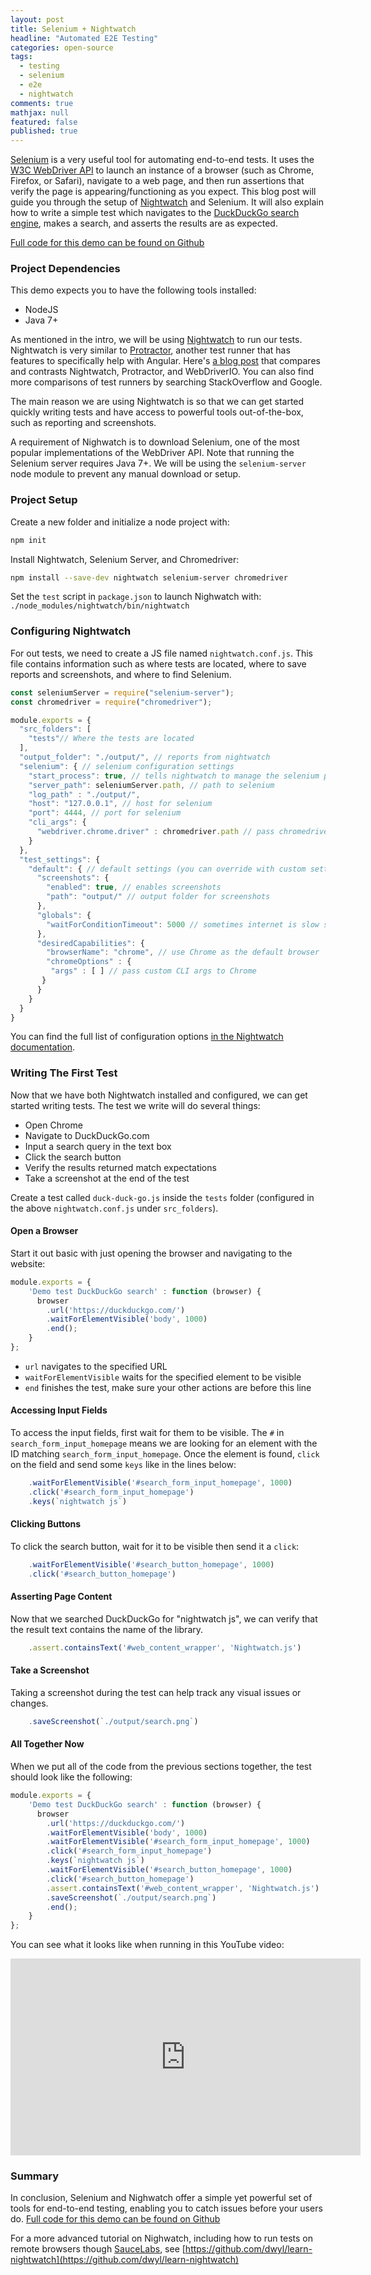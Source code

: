 ```yaml
---
layout: post
title: Selenium + Nightwatch
headline: "Automated E2E Testing"
categories: open-source
tags:
  - testing
  - selenium
  - e2e
  - nightwatch
comments: true
mathjax: null
featured: false
published: true
---
```


[Selenium](https://www.seleniumhq.org/) is a very useful tool for automating end-to-end tests.  It uses the [W3C WebDriver API](https://www.w3.org/TR/webdriver/) to launch an instance of a browser (such as Chrome, Firefox, or Safari), navigate to a web page, and then run assertions that verify the page is appearing/functioning as you expect.  This blog post will guide you through the setup of [Nightwatch](http://nightwatchjs.org/) and Selenium.  It will also explain how to write a simple test which navigates to the [DuckDuckGo search engine](https://duckduckgo.com/), makes a search, and asserts the results are as expected.

[Full code for this demo can be found on Github](https://github.com/ruddell/selenium-nightwatch-demo)

### Project Dependencies

This demo expects you to have the following tools installed:

- NodeJS
- Java 7+

As mentioned in the intro, we will be using [Nightwatch](http://nightwatchjs.org/) to run our tests.  Nightwatch is very similar to [Protractor](https://www.protractortest.org/), another test runner that has features to specifically help with Angular.  Here's [a blog post](http://www.webdriverjs.com/protractor-vs-webdriverio-vs-nightwatch/) that compares and contrasts Nightwatch, Protractor, and WebDriverIO.  You can also find more comparisons of test runners by searching StackOverflow and Google.

The main reason we are using Nightwatch is so that we can get started quickly writing tests and have access to powerful tools out-of-the-box, such as reporting and screenshots.

A requirement of Nighwatch is to download Selenium, one of the most popular implementations of the WebDriver API.  Note that running the Selenium server requires Java 7+.  We will be using the `selenium-server` node module to prevent any manual download or setup.

### Project Setup

Create a new folder and initialize a node project with:
```bash
npm init
```

Install Nightwatch, Selenium Server, and Chromedriver:
```bash
npm install --save-dev nightwatch selenium-server chromedriver
```

Set the `test` script in `package.json` to launch Nighwatch with: `./node_modules/nightwatch/bin/nightwatch`

### Configuring Nightwatch

For out tests, we need to create a JS file named `nightwatch.conf.js`.  This file contains information such as where tests are located, where to save reports and screenshots, and where to find Selenium.

```javascript
const seleniumServer = require("selenium-server");
const chromedriver = require("chromedriver");

module.exports = {
  "src_folders": [
    "tests"// Where the tests are located
  ],
  "output_folder": "./output/", // reports from nightwatch
  "selenium": { // selenium configuration settings
    "start_process": true, // tells nightwatch to manage the selenium process
    "server_path": seleniumServer.path, // path to selenium
    "log_path" : "./output/",
    "host": "127.0.0.1", // host for selenium
    "port": 4444, // port for selenium
    "cli_args": {
      "webdriver.chrome.driver" : chromedriver.path // pass chromedriver path
    }
  },
  "test_settings": {
    "default": { // default settings (you can override with custom settings)
      "screenshots": {
        "enabled": true, // enables screenshots
        "path": "output/" // output folder for screenshots
      },
      "globals": {
        "waitForConditionTimeout": 5000 // sometimes internet is slow so wait.
      },
      "desiredCapabilities": {
        "browserName": "chrome", // use Chrome as the default browser
        "chromeOptions" : {
         "args" : [ ] // pass custom CLI args to Chrome
       }
      }
    }
  }
}
```

You can find the full list of configuration options [in the Nightwatch documentation](http://nightwatchjs.org/gettingstarted/#settings-file).

### Writing The First Test

Now that we have both Nightwatch installed and configured, we can get started writing tests.  The test we write will do several things:

- Open Chrome
- Navigate to DuckDuckGo.com
- Input a search query in the text box
- Click the search button
- Verify the results returned match expectations
- Take a screenshot at the end of the test

Create a test called `duck-duck-go.js` inside the `tests` folder (configured in the above `nightwatch.conf.js` under `src_folders`).

#### Open a Browser

Start it out basic with just opening the browser and navigating to the website:

```javascript
module.exports = {
    'Demo test DuckDuckGo search' : function (browser) {
      browser
        .url('https://duckduckgo.com/')
        .waitForElementVisible('body', 1000)
        .end();
    }
};
```

- `url` navigates to the specified URL
- `waitForElementVisible` waits for the specified element to be visible
- `end` finishes the test, make sure your other actions are before this line

#### Accessing Input Fields

To access the input fields, first wait for them to be visible.  The `#` in `search_form_input_homepage` means we are looking for an element with the ID matching `search_form_input_homepage`.  Once the element is found, `click` on the field and send some `keys` like in the lines below:

```javascript
    .waitForElementVisible('#search_form_input_homepage', 1000)
    .click('#search_form_input_homepage')
    .keys(`nightwatch js`)
```

#### Clicking Buttons

To click the search button, wait for it to be visible then send it a `click`:

```javascript
    .waitForElementVisible('#search_button_homepage', 1000)
    .click('#search_button_homepage')
```

#### Asserting Page Content

Now that we searched DuckDuckGo for "nightwatch js", we can verify that the result text contains the name of the library.

```javascript
    .assert.containsText('#web_content_wrapper', 'Nightwatch.js')
```

#### Take a Screenshot
Taking a screenshot during the test can help track any visual issues or changes.

```javascript
    .saveScreenshot(`./output/search.png`)
```

#### All Together Now
When we put all of the code from the previous sections together, the test should look like the following:

```javascript
module.exports = {
    'Demo test DuckDuckGo search' : function (browser) {
      browser
        .url('https://duckduckgo.com/')
        .waitForElementVisible('body', 1000)
        .waitForElementVisible('#search_form_input_homepage', 1000)
        .click('#search_form_input_homepage')
        .keys(`nightwatch js`)
        .waitForElementVisible('#search_button_homepage', 1000)
        .click('#search_button_homepage')
        .assert.containsText('#web_content_wrapper', 'Nightwatch.js')
        .saveScreenshot(`./output/search.png`)
        .end();
    }
};
```

You can see what it looks like when running in this YouTube video:

<iframe width="560" height="315" src="https://www.youtube.com/embed/BAdu4OnCCsg" frameborder="0" allow="autoplay; encrypted-media" allowfullscreen></iframe>

### Summary

In conclusion, Selenium and Nighwatch offer a simple yet powerful set of tools for end-to-end testing, enabling you to catch issues before your users do.  [Full code for this demo can be found on Github](https://github.com/ruddell/selenium-nightwatch-demo)

For a more advanced tutorial on Nighwatch, including how to run tests on remote browsers though [SauceLabs](https://saucelabs.com/), see [https://github.com/dwyl/learn-nightwatch](https://github.com/dwyl/learn-nightwatch)